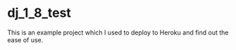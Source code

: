 # dj_1_8_test
This is an example project which I used to deploy to Heroku and find out the ease of use.
